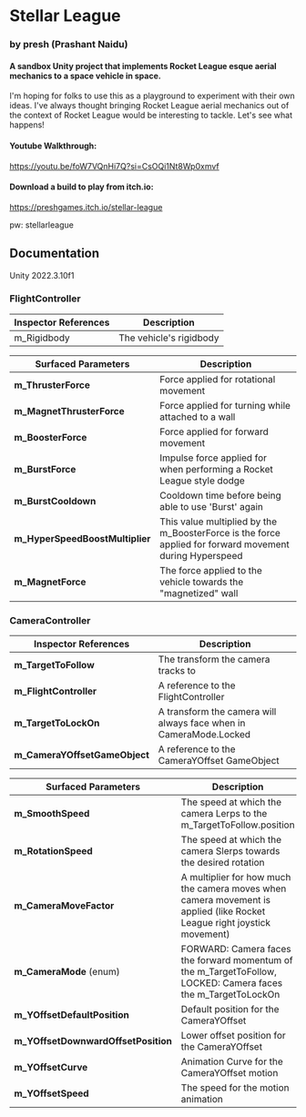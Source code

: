 # Stellar League
### by presh (Prashant Naidu)

#### A sandbox Unity project that implements Rocket League esque aerial mechanics to a space vehicle in space.

I'm hoping for folks to use this as a playground to experiment with their own ideas. I've always thought bringing Rocket League aerial mechanics out of the context of Rocket League would be interesting to tackle. Let's see what happens!

#### Youtube Walkthrough:
https://youtu.be/foW7VQnHi7Q?si=CsOQi1Nt8Wp0xmvf

#### Download a build to play from itch.io:
https://preshgames.itch.io/stellar-league

pw: stellarleague

## Documentation
Unity 2022.3.10f1

### FlightController
| **Inspector References** | **Description** |
| ------------------------ | ---- |
|   m_Rigidbody            | The vehicle's rigidbody |

| **Surfaced Parameters**         | **Description** |
| ------------------------------- | ---- |
| **m_ThrusterForce**             | Force applied for rotational movement |
| **m_MagnetThrusterForce**       | Force applied for turning while attached to a wall |
| **m_BoosterForce**              | Force applied for forward movement |
| **m_BurstForce**                | Impulse force applied for when performing a Rocket League style dodge |  
| **m_BurstCooldown**             | Cooldown time before being able to use 'Burst' again |
| **m_HyperSpeedBoostMultiplier** | This value multiplied by the m_BoosterForce is the force applied for forward movement during Hyperspeed |
| **m_MagnetForce**               | The force applied to the vehicle towards the "magnetized" wall |

### CameraController
| **Inspector References** | **Description** |
| ------------------------ | ---- |
| **m_TargetToFollow**     | The transform the camera tracks to |
| **m_FlightController**   | A reference to the FlightController |
| **m_TargetToLockOn**     | A transform the camera will always face when in CameraMode.Locked |
| **m_CameraYOffsetGameObject**       | A reference to the CameraYOffset GameObject |

| **Surfaced Parameters**             | **Description** |
| ----------------------------------- | ---- |
| **m_SmoothSpeed**                   | The speed at which the camera Lerps to the m_TargetToFollow.position |
| **m_RotationSpeed**                 | The speed at which the camera Slerps towards the desired rotation |
| **m_CameraMoveFactor**              | A multiplier for how much the camera moves when camera movement is applied (like Rocket League right joystick movement) |
| **m_CameraMode** (enum)             | FORWARD: Camera faces the forward momentum of the m_TargetToFollow, LOCKED: Camera faces the m_TargetToLockOn |
| **m_YOffsetDefaultPosition**        | Default position for the CameraYOffset |
| **m_YOffsetDownwardOffsetPosition** | Lower offset position for the CameraYOffset |
| **m_YOffsetCurve**                  | Animation Curve for the CameraYOffset motion |
| **m_YOffsetSpeed**                  | The speed for the motion animation |
